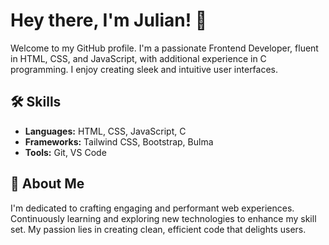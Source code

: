 # Hey there, I'm Julian! 👋

Welcome to my GitHub profile. I'm a passionate Frontend Developer, fluent in HTML, CSS, and JavaScript, with additional experience in C programming. I enjoy creating sleek and intuitive user interfaces.

## 🛠️ Skills

- **Languages:** HTML, CSS, JavaScript, C
- **Frameworks:** Tailwind CSS, Bootstrap, Bulma
- **Tools:** Git, VS Code

## 🌟 About Me

I'm dedicated to crafting engaging and performant web experiences. Continuously learning and exploring new technologies to enhance my skill set. My passion lies in creating clean, efficient code that delights users.
